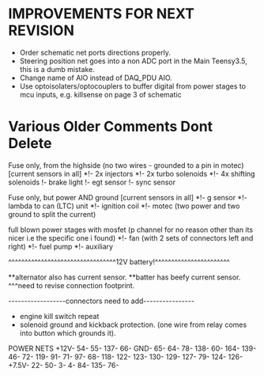 # IMPROVEMENTS FOR NEXT REVISION

- Order schematic net ports directions properly.  
- Steering position net goes into a non ADC port in the Main Teensy3.5, this is a dumb mistake.
- Change name of AIO instead of DAQ_PDU AIO.
- Use optoisolaters/optocouplers to buffer digital from power stages to mcu inputs, e.g. killsense on page 3 of schematic

# Various Older Comments Dont Delete
Fuse only, from the highside (no two wires - grounded to a pin in motec) [current sensors in all]
	*!- 2x injectors
	*!- 2x turbo solenoids
	*!- 4x shifting solenoids
	!- brake light
	!- egt sensor
	!- sync sensor

Fuse only, but power AND ground [current sensors in all]
	*!- g sensor
	*!- lambda to can (LTC) unit
	*!- ignition coil 
	*!- motec (two power and two ground to split the current)

full blown power stages with mosfet (p channel for no reason other than its nicer i.e the specific one i found)
	*!- fan (with 2 sets of connectors left and right)
	*!- fuel pump
	*!- auxiliary 


^^^^^^^^^^^^^^^^^^^^^^^^^^^^^^^^^12V battery!^^^^^^^^^^^^^^^^^^^^^^^

**alternator also has current sensor.
**batter has beefy current sensor. 
^^^need to revise connection footprint.



------------------connectors need to add----------------
- engine kill switch repeat
- solenoid ground and kickback protection. (one wire from relay comes into button which grounds it). 


POWER NETS
+12V-
54-
55-
137-
66-
GND-
65-
64-
78-
138-
60-
164-
139-
46-
72-
119-
91-
71-
97-
68-
118-
122-
123-
130-
129-
127-
79-
124-
126-
+7.5V-
22-
50-
3-
4-
84-
135-
76-

















